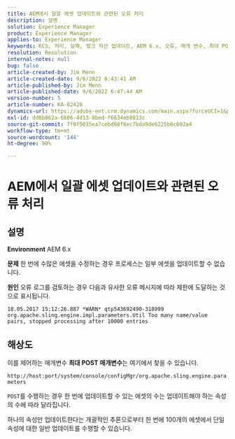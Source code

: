 ```yaml
---
title: AEM에서 일괄 에셋 업데이트와 관련된 오류 처리
description: 설명
solution: Experience Manager
product: Experience Manager
applies-to: Experience Manager
keywords: KCS, 처리, 실패, 벌크 자산 업데이트, AEM 6.x, 오류, 매개 변수, 최대 POST 매개 변수, 100
resolution: Resolution
internal-notes: null
bug: false
article-created-by: Jim Menn
article-created-date: 9/6/2022 6:43:41 AM
article-published-by: Jim Menn
article-published-date: 9/6/2022 6:47:44 AM
version-number: 5
article-number: KA-02426
dynamics-url: https://adobe-ent.crm.dynamics.com/main.aspx?forceUCI=1&pagetype=entityrecord&etn=knowledgearticle&id=2a24b83c-af2d-ed11-9db1-0022480866ad
exl-id: dd6b862a-6606-4d13-8bed-f6634eb0813c
source-git-commit: 7f0f5035ea7cebd60f6ec7bda9de6225b6c602a4
workflow-type: tm+mt
source-wordcount: '144'
ht-degree: 90%

---
```


# AEM에서 일괄 에셋 업데이트와 관련된 오류 처리

## 설명


<b>Environment</b>
AEM 6.x

<b>문제</b>
한 번에 수많은 에셋을 수정하는 경우 프로세스는 일부 에셋을 업데이트할 수 없습니다.

<b>원인</b>
오류 로그를 검토하는 경우 다음과 유사한 오류 메시지에 따라 제한에 도달하는 것으로 표시됩니다.

`18.05.2017 15:12:26.887 *WARN* qtp543692490-318999 org.apache.sling.engine.impl.parameters.Util Too many name/value pairs, stopped processing after 10000 entries`


## 해상도


이를 제어하는 매개변수 <b>최대 POST 매개변수</b>는 여기에서 찾을 수 있습니다.

`http://host:port/system/console/configMgr/org.apache.sling.engine.parameters`

`POST`를 수행하는 경우 한 번에 업데이트할 수 있는 에셋의 수는 업데이트해야 하는 속성의 수에 따라 달라집니다.

하나의 속성만 업데이트한다는 개괄적인 추론으로부터 한 번에 100개의 에셋에서 단일 속성에 대한 일반 업데이트를 수행할 수 있습니다.
